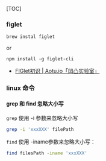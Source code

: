 [TOC]

### figlet


```
brew instal figlet
```

or

```
npm install -g figlet-cli
```

- [FIGlet初识 | Aotu.io「凹凸实验室」](https://aotu.io/notes/2016/11/22/figlet/index.html)


### linux 命令
#### grep 和 find 忽略大小写

`grep` 使用 -i 参数来忽略大小写
```bash
grep -i 'xxxXXX' filePath
```

`find` 使用 -iname参数来忽略大小写：

```bash
find filesPath -iname 'xxxXXX' 
```


